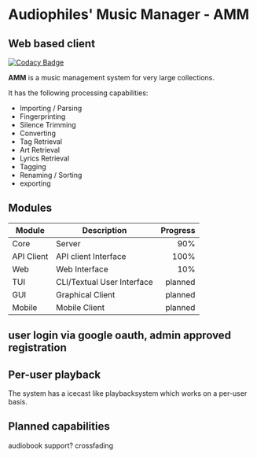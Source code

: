 # Audiophiles' Music Manager - AMM

## Web based client

[![Codacy Badge](https://app.codacy.com/project/badge/Grade/7dccd15d9b7e468ea76696ea5fe39d66)](https://app.codacy.com/gh/pegasusict/AMM_web/dashboard?utm_source=gh&utm_medium=referral&utm_content=&utm_campaign=Badge_grade)

__AMM__ is a music management system for very large collections.

It has the following processing capabilities:

* Importing / Parsing
* Fingerprinting
* Silence Trimming
* Converting
* Tag Retrieval
* Art Retrieval
* Lyrics Retrieval
* Tagging
* Renaming / Sorting
* exporting

## Modules

|Module     |Description                |Progress |
|-----------|---------------------------|--------:|
|Core       |Server                     |     90% |
|API Client |API client Interface       |    100% |
|Web        |Web Interface              |     10% |
|TUI        |CLI/Textual User Interface | planned |
|GUI        |Graphical Client           | planned |
|Mobile     |Mobile Client              | planned |

## user login via google oauth, admin approved registration

## Per-user playback

The system has a icecast like playbacksystem which works on a per-user basis.

## Planned capabilities

audiobook support?
crossfading

